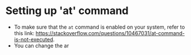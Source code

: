 # Setting up 'at' command
- To make sure that the `at` command is enabled on your system, refer to this link: https://stackoverflow.com/questions/10467031/at-command-is-not-executed.
- You can change the ar
